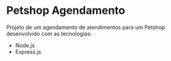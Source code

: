 # Petshop Agendamento

Projeto de um agendamento de atendimentos para um Petshop desenvolvido com as tecnologias:

- Node.js
- Express.js